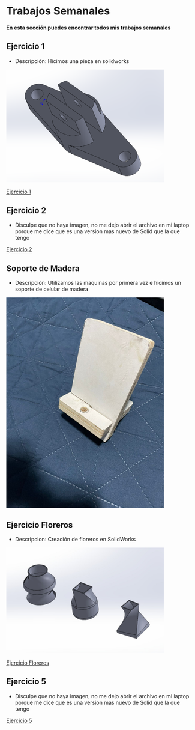 # **Trabajos Semanales**

**En esta sección puedes encontrar todos mis trabajos semanales**

## **Ejercicio 1**

- Descripción: Hicimos una pieza en solidworks

<img src = "./recursos/imgs/proyecto_sem1_1.png" alt="proyectosem1" width="420">

[Ejercicio 1](recursos/archivos/Ejercicio_5.SLDPRT)


## **Ejercicio 2**

- Disculpe que no haya imagen, no me dejo abrir el archivo en mi laptop porque me dice que es una version mas nuevo de Solid que la que tengo

[Ejercicio 2](recursos/archivos/Ejercicio2.SLDPRT)

## **Soporte de Madera**

- Descripción: Utilizamos las maquinas por primera vez e hicimos un soporte de celular de madera 

<img src = "./recursos/imgs/soportemadera.jpeg" alt="soportemadera" width="420">


## **Ejercicio Floreros**

- Descripcion: Creación de floreros en SolidWorks

<img src = "./recursos/imgs/Florero.jpeg" alt="Florero" width="420">
  
[Ejercicio Floreros](recursos/archivos/Florero.SLDPRT)


## **Ejercicio 5**

- Disculpe que no haya imagen, no me dejo abrir el archivo en mi laptop porque me dice que es una version mas nuevo de Solid que la que tengo

[Ejercicio 5](recursos/archivos/Ejercicio_5.SLDPRT)



